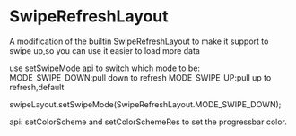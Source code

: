 SwipeRefreshLayout
==================

A modification of the builtin SwipeRefreshLayout to make it support to swipe up,so you can use it easier to load more data


use setSwipeMode api to switch which mode to be: 
MODE_SWIPE_DOWN:pull down to refresh
MODE_SWIPE_UP:pull up to refresh,default

swipeLayout.setSwipeMode(SwipeRefreshLayout.MODE_SWIPE_DOWN);

api:
setColorScheme and setColorSchemeRes to set the progressbar color.
